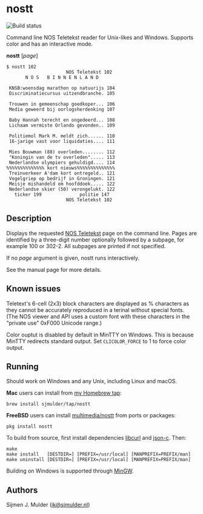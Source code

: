 nostt
=====

![Build status](https://travis-ci.org/sjmulder/nostt.svg)

Command line NOS Teletekst reader for Unix-likes and Windows. Supports color
and has an interactive mode.

**nostt** [*page*]

    $ nostt 102
                          NOS Teletekst 102 
           N O S   B I N N E N L A N D      
                                            
     KNSB:woensdag marathon op natuurijs 104
     Discriminatiecursus uitzendbranche. 105
                                            
     Trouwen in gemeenschap goedkoper... 106
     Media geweerd bij oorlogsherdenking 107
                                            
     Baby Hannah terecht en ongedeerd... 108
     Lichaam vermiste Orlando gevonden.. 109
                                            
     Politiemol Mark M. meldt zich...... 110
     16-jarige vast voor liquidaties.... 111
                                            
     Mies Bouwman (88) overleden........ 112
     "Koningin van de tv overleden"..... 113
     Nederlandse olympiers gehuldigd.... 114
    %%%%%%%%%%%%%% kort nieuws%%%%%%%%%%%%%%
     Treinverkeer A'dam kort ontregeld.. 121
     Vogelgriep op bedrijf in Groningen. 121
     Meisje mishandeld om hoofddoek..... 122
     Nederlandse skier (50) verongelukt. 122
       ticker 199              politie 147  
                          NOS Teletekst 102 

Description
-----------
Displays the requested [NOS Teletekst](https://nos.nl/teletekst) page on the
command line. Pages are identified by a three-digit number optionally followed
by a subpage, for example 100 or 302-2. All subpages are printed if not
specified.

If no *page* argument is given, nostt runs interactively.

See the manual page for more details.

Known issues
------------
Teletext's 6-cell (2x3) block characters are displayed as % characters as they
cannot be accurately reproduced in a terinal without special fonts. (The NOS
viewer and API uses a custom font with these characters in the "private use"
0xF000 Unicode range.)

Color ouptut is disabled by default in MinTTY on Windows. This is because
MinTTY redirects standard output. Set `CLICOLOR_FORCE` to 1 to force color
output.

Running
-------
Should work on Windows and any Unix, including Linux and macOS.

**Mac** users can install from
[my Homebrew tap](https://github.com/sjmulder/homebrew-tap):

    brew install sjmulder/tap/nostt

**FreeBSD** users can install
[multimedia/nostt](https://www.freshports.org/multimedia/nostt/)
from ports or packages:

    pkg install nostt

To build from source, first install dependencies
[libcurl](https://curl.haxx.se/libcurl/) and
[json-c](https://github.com/json-c/json-c). Then:

    make
    make install   [DESTDIR=] [PREFIX=/usr/local] [MANPREFIX=PREFIX/man]
    make uninstall [DESTDIR=] [PREFIX=/usr/local] [MANPREFIX=PREFIX/man]

Building on Windows is supported through
[MinGW](http://mingw-w64.org/doku.php).

Authors
-------
Sijmen J. Mulder (<ik@sjmulder.nl>)
